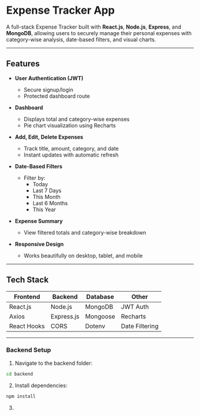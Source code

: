 # Expense Tracker App

A full-stack Expense Tracker built with **React.js**, **Node.js**, **Express**, and **MongoDB**, allowing users to securely manage their personal expenses with category-wise analysis, date-based filters, and visual charts.

---

## Features

- **User Authentication (JWT)**
  - Secure signup/login
  - Protected dashboard route

- **Dashboard**
  - Displays total and category-wise expenses
  - Pie chart visualization using Recharts

- **Add, Edit, Delete Expenses**
  - Track title, amount, category, and date
  - Instant updates with automatic refresh

- **Date-Based Filters**
  - Filter by:
    - Today
    - Last 7 Days
    - This Month
    - Last 6 Months
    - This Year

- **Expense Summary**
  - View filtered totals and category-wise breakdown

- **Responsive Design**
  - Works beautifully on desktop, tablet, and mobile

---

## Tech Stack

| Frontend         | Backend        | Database   | Other          |
|------------------|----------------|------------|----------------|
| React.js         | Node.js        | MongoDB    | JWT Auth       |
| Axios            | Express.js     | Mongoose   | Recharts       |
| React Hooks      | CORS           | Dotenv     | Date Filtering |

---

### Backend Setup

1. Navigate to the backend folder:

```bash
cd backend
```
2. Install dependencies:
```bash
npm install
```
3.
